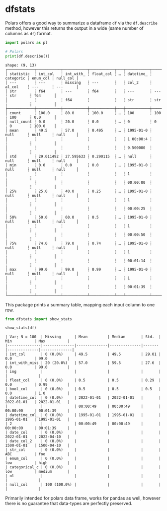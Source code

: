 dfstats
================

Polars offers a good way to summarize a dataframe `df` via the
`df.describe` method, however this returns the output in a wide (same
number of columns as `df`) format.

``` python
import polars as pl

# Polars
print(df.describe())
```

    shape: (9, 13)
    ┌────────────┬───────────┬───────────┬───────────┬───┬───────────┬───────────┬──────────┬──────────┐
    │ statistic  ┆ int_col   ┆ int_with_ ┆ float_col ┆ … ┆ datetime_ ┆ categoric ┆ enum_col ┆ null_col │
    │ ---        ┆ ---       ┆ missing   ┆ ---       ┆   ┆ col_2     ┆ al_col    ┆ ---      ┆ ---      │
    │ str        ┆ f64       ┆ ---       ┆ f64       ┆   ┆ ---       ┆ ---       ┆ str      ┆ f64      │
    │            ┆           ┆ f64       ┆           ┆   ┆ str       ┆ str       ┆          ┆          │
    ╞════════════╪═══════════╪═══════════╪═══════════╪═══╪═══════════╪═══════════╪══════════╪══════════╡
    │ count      ┆ 100.0     ┆ 80.0      ┆ 100.0     ┆ … ┆ 100       ┆ 100       ┆ 100      ┆ 0.0      │
    │ null_count ┆ 0.0       ┆ 20.0      ┆ 0.0       ┆ … ┆ 0         ┆ 0         ┆ 0        ┆ 100.0    │
    │ mean       ┆ 49.5      ┆ 57.0      ┆ 0.495     ┆ … ┆ 1995-01-0 ┆ null      ┆ null     ┆ null     │
    │            ┆           ┆           ┆           ┆   ┆ 1 00:00:4 ┆           ┆          ┆          │
    │            ┆           ┆           ┆           ┆   ┆ 9.500000  ┆           ┆          ┆          │
    │ std        ┆ 29.011492 ┆ 27.595633 ┆ 0.290115  ┆ … ┆ null      ┆ null      ┆ null     ┆ null     │
    │ min        ┆ 0.0       ┆ 0.0       ┆ 0.0       ┆ … ┆ 1995-01-0 ┆ null      ┆ null     ┆ null     │
    │            ┆           ┆           ┆           ┆   ┆ 1         ┆           ┆          ┆          │
    │            ┆           ┆           ┆           ┆   ┆ 00:00:00  ┆           ┆          ┆          │
    │ 25%        ┆ 25.0      ┆ 40.0      ┆ 0.25      ┆ … ┆ 1995-01-0 ┆ null      ┆ null     ┆ null     │
    │            ┆           ┆           ┆           ┆   ┆ 1         ┆           ┆          ┆          │
    │            ┆           ┆           ┆           ┆   ┆ 00:00:25  ┆           ┆          ┆          │
    │ 50%        ┆ 50.0      ┆ 60.0      ┆ 0.5       ┆ … ┆ 1995-01-0 ┆ null      ┆ null     ┆ null     │
    │            ┆           ┆           ┆           ┆   ┆ 1         ┆           ┆          ┆          │
    │            ┆           ┆           ┆           ┆   ┆ 00:00:50  ┆           ┆          ┆          │
    │ 75%        ┆ 74.0      ┆ 79.0      ┆ 0.74      ┆ … ┆ 1995-01-0 ┆ null      ┆ null     ┆ null     │
    │            ┆           ┆           ┆           ┆   ┆ 1         ┆           ┆          ┆          │
    │            ┆           ┆           ┆           ┆   ┆ 00:01:14  ┆           ┆          ┆          │
    │ max        ┆ 99.0      ┆ 99.0      ┆ 0.99      ┆ … ┆ 1995-01-0 ┆ null      ┆ null     ┆ null     │
    │            ┆           ┆           ┆           ┆   ┆ 1         ┆           ┆          ┆          │
    │            ┆           ┆           ┆           ┆   ┆ 00:01:39  ┆           ┆          ┆          │
    └────────────┴───────────┴───────────┴───────────┴───┴───────────┴───────────┴──────────┴──────────┘

This package prints a summary table, mapping each input column to one
row.

``` python
from dfstats import show_stats

show_stats(df)
```

    | Var; N = 100  | Missing      | Mean         | Median       | Std.  | Min          | Max          |
    |---------------|--------------|--------------|--------------|-------|--------------|--------------|
    | int_col       | 0 (0.0%)     | 49.5         | 49.5         | 29.01 | 0.0          | 99.0         |
    | int_with_miss | 20 (20.0%)   | 57.0         | 59.5         | 27.6  | 0.0          | 99.0         |
    | ing           |              |              |              |       |              |              |
    | float_col     | 0 (0.0%)     | 0.5          | 0.5          | 0.29  | 0.0          | 0.99         |
    | bool_col      | 0 (0.0%)     | 0.5          | 0.5          | 0.5   | 0.0          | 1.0          |
    | datetime_col  | 0 (0.0%)     | 2022-01-01   | 2022-01-01   |       | 2022-01-01   | 2022-01-01   |
    |               |              | 00:00:49     | 00:00:49     |       | 00:00:00     | 00:01:39     |
    | datetime_col_ | 0 (0.0%)     | 1995-01-01   | 1995-01-01   |       | 1995-01-01   | 1995-01-01   |
    | 2             |              | 00:00:49     | 00:00:49     |       | 00:00:00     | 00:01:39     |
    | date_col      | 0 (0.0%)     |              |              |       | 2022-01-01   | 2022-04-10   |
    | date_col_2    | 0 (0.0%)     |              |              |       | 1500-01-01   | 1500-04-10   |
    | str_col       | 0 (0.0%)     |              |              |       | ABC          | foo          |
    | enum_col      | 0 (0.0%)     |              |              |       | low          | high         |
    | categorical_c | 0 (0.0%)     |              |              |       | low          | medium       |
    | ol            |              |              |              |       |              |              |
    | null_col      | 100 (100.0%) |              |              |       |              |              |

Primarily intended for polars data frame, works for pandas as well,
however there is no guarantee that data-types are perfectly preserved.
